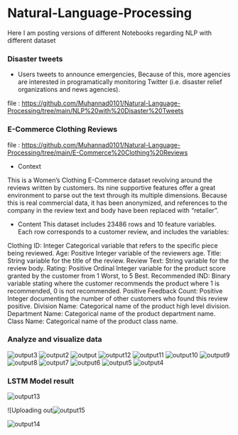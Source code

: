 # Natural-Language-Processing
Here I am posting versions of different Notebooks regarding NLP with different dataset

###  Disaster tweets
- Users tweets to announce emergencies, Because of this, more agencies are interested in programatically monitoring Twitter (i.e. disaster relief organizations and news agencies).

file : https://github.com/Muhannad0101/Natural-Language-Processing/tree/main/NLP%20with%20Disaster%20Tweets

### E-Commerce Clothing Reviews

file : https://github.com/Muhannad0101/Natural-Language-Processing/tree/main/E-Commerce%20Clothing%20Reviews

- Context

This is a Women’s Clothing E-Commerce dataset revolving around the reviews written by customers. Its nine supportive features offer a great environment to parse out the text through its multiple dimensions. Because this is real commercial data, it has been anonymized, and references to the company in the review text and body have been replaced with “retailer”.

- Content
This dataset includes 23486 rows and 10 feature variables. Each row corresponds to a customer review, and includes the variables:

Clothing ID: Integer Categorical variable that refers to the specific piece being reviewed.
Age: Positive Integer variable of the reviewers age.
Title: String variable for the title of the review.
Review Text: String variable for the review body.
Rating: Positive Ordinal Integer variable for the product score granted by the customer from 1 Worst, to 5 Best.
Recommended IND: Binary variable stating where the customer recommends the product where 1 is recommended, 0 is not recommended.
Positive Feedback Count: Positive Integer documenting the number of other customers who found this review positive.
Division Name: Categorical name of the product high level division.
Department Name: Categorical name of the product department name.
Class Name: Categorical name of the product class name.

### Analyze and visualize data
![output3](https://github.com/Muhannad0101/Natural-Language-Processing/assets/102443619/af2792fb-1ba9-4395-b0cf-702e8c384c6a)
![output2](https://github.com/Muhannad0101/Natural-Language-Processing/assets/102443619/2896f7bd-6c88-4a03-9be6-54b3d2ae744e)
![output](https://github.com/Muhannad0101/Natural-Language-Processing/assets/102443619/dda3eb0d-6ef6-4933-a27f-bcd946d62ac3)
![output12](https://github.com/Muhannad0101/Natural-Language-Processing/assets/102443619/7083c02f-6673-4236-8e22-6f57d346bd85)
![output11](https://github.com/Muhannad0101/Natural-Language-Processing/assets/102443619/630dff86-a806-47e7-975c-d3be61465515)
![output10](https://github.com/Muhannad0101/Natural-Language-Processing/assets/102443619/2b1aded3-d0d6-44a5-81bd-781bb5d7f0be)
![output9](https://github.com/Muhannad0101/Natural-Language-Processing/assets/102443619/d7884fbf-31b2-453d-bf31-dc1b103a5302)
![output8](https://github.com/Muhannad0101/Natural-Language-Processing/assets/102443619/d1c85dd7-5259-413a-b424-bfd4578691a8)
![output7](https://github.com/Muhannad0101/Natural-Language-Processing/assets/102443619/d1f7d87e-bd33-45bb-9676-05c9274a77e7)
![output6](https://github.com/Muhannad0101/Natural-Language-Processing/assets/102443619/93ffc70b-3fea-4284-9e2e-21a418a433b1)
![output5](https://github.com/Muhannad0101/Natural-Language-Processing/assets/102443619/bddbfd26-b4e6-4371-8236-ee88b6e9feae)
![output4](https://github.com/Muhannad0101/Natural-Language-Processing/assets/102443619/dcedcd57-a9e4-4b93-9074-0a0f4e0709bb)

### LSTM Model result
![output13](https://github.com/Muhannad0101/Natural-Language-Processing/assets/102443619/c52bb508-a164-486a-8f43-f36f67299823)

![Uploading out![output15](https://github.com/Muhannad0101/Natural-Language-Processing/assets/102443619/68ebc469-4108-449d-a974-1f0a71bf0351)

![output14](https://github.com/Muhannad0101/Natural-Language-Processing/assets/102443619/1b3e61f9-3770-47f7-8f2e-85f4f6338f4e)

